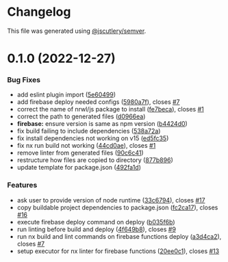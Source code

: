 # Changelog

This file was generated using [@jscutlery/semver](https://github.com/jscutlery/semver).

# 0.1.0 (2022-12-27)


### Bug Fixes

* add eslint plugin import ([5e60499](https://github.com/mainawycliffe/nx-toolkit/commit/5e6049918e3a62b1a00425dc02e6f3fad134fdf1))
* add firebase deploy needed configs ([5980a7f](https://github.com/mainawycliffe/nx-toolkit/commit/5980a7fb0d81261025491d8e88cdf17ffcd90c46)), closes [#7](https://github.com/mainawycliffe/nx-toolkit/issues/7)
* correct the name of nrwl/js package to install ([fe7beca](https://github.com/mainawycliffe/nx-toolkit/commit/fe7beca3482efcf4a05df0c308f971e31b454d20)), closes [#1](https://github.com/mainawycliffe/nx-toolkit/issues/1)
* correct the path to generated files ([d0966ea](https://github.com/mainawycliffe/nx-toolkit/commit/d0966ea7c63f21d5bbb85a65bb047fea0c699889))
* **firebase:** ensure version is same as npm version ([b4424d0](https://github.com/mainawycliffe/nx-toolkit/commit/b4424d0b5d7f939ee453f166767c1f9ba88afd3f))
* fix build failing to include dependencies ([538a72a](https://github.com/mainawycliffe/nx-toolkit/commit/538a72a02e1d5e9516ddef4669d0c8e84da29fe6))
* fix install dependencies not working on v15 ([ed5fc35](https://github.com/mainawycliffe/nx-toolkit/commit/ed5fc35944082eec94d765f4c507a0ab7bb37076))
* fix nx run build not working ([44cd0ae](https://github.com/mainawycliffe/nx-toolkit/commit/44cd0ae730751a397ce8534335aab7d7b0cf65b0)), closes [#1](https://github.com/mainawycliffe/nx-toolkit/issues/1)
* remove linter from generated files ([90c6c41](https://github.com/mainawycliffe/nx-toolkit/commit/90c6c41779e3d019a40e9293806f473b82af4418))
* restructure how files are copied to directory ([877b896](https://github.com/mainawycliffe/nx-toolkit/commit/877b896bb44e798a51e82438ea527032cdd6d063))
* update template for package.json ([492fa1d](https://github.com/mainawycliffe/nx-toolkit/commit/492fa1dd4218a824da7b1347048d0de3df3b9874))


### Features

* ask user to provide version of node runtime ([33c6794](https://github.com/mainawycliffe/nx-toolkit/commit/33c6794e73e392beddf6424f9cf63d01533d2937)), closes [#17](https://github.com/mainawycliffe/nx-toolkit/issues/17)
* copy buildable project dependencies to package.json ([fc2ca17](https://github.com/mainawycliffe/nx-toolkit/commit/fc2ca177ba33c3a14170f4f9e9c6ee7a09b9e1f6)), closes [#16](https://github.com/mainawycliffe/nx-toolkit/issues/16)
* execute firebase deploy command on deploy ([b035f6b](https://github.com/mainawycliffe/nx-toolkit/commit/b035f6b4a9e7c131b00e15a4dcc43e7145a97906))
* run linting before build and deploy ([4f649b8](https://github.com/mainawycliffe/nx-toolkit/commit/4f649b80b65c7b72c9f2542363cc20019dbe2d77)), closes [#9](https://github.com/mainawycliffe/nx-toolkit/issues/9)
* run nx build and lint commands on firebase functions deploy ([a3d4ca2](https://github.com/mainawycliffe/nx-toolkit/commit/a3d4ca22186e0e946a10e909461c32eb00e7e5b8)), closes [#7](https://github.com/mainawycliffe/nx-toolkit/issues/7)
* setup executor for nx linter for firebase functions ([20ee0c1](https://github.com/mainawycliffe/nx-toolkit/commit/20ee0c1517802a41122ecbbd6991162762a1f7cc)), closes [#13](https://github.com/mainawycliffe/nx-toolkit/issues/13)
